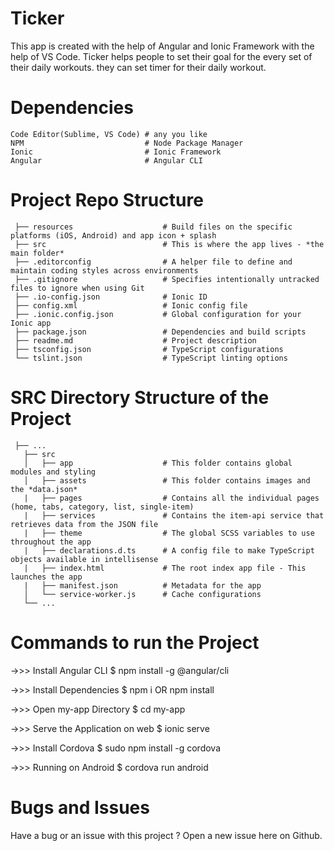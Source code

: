 # Ticker
   This app is created with the help of Angular and Ionic Framework with the help of VS Code.
   Ticker helps people to set their goal for the every set of their daily workouts. they can
   set timer for their daily workout.
   
# Dependencies
    Code Editor(Sublime, VS Code) # any you like 
    NPM                           # Node Package Manager
    Ionic                         # Ionic Framework
    Angular                       # Angular CLI 

# Project Repo Structure

     ├── resources                    # Build files on the specific platforms (iOS, Android) and app icon + splash
     ├── src                          # This is where the app lives - *the main folder*
     ├── .editorconfig                # A helper file to define and maintain coding styles across environments
     ├── .gitignore                   # Specifies intentionally untracked files to ignore when using Git
     ├── .io-config.json              # Ionic ID
     ├── config.xml                   # Ionic config file
     ├── .ionic.config.json           # Global configuration for your Ionic app
     ├── package.json                 # Dependencies and build scripts
     ├── readme.md                    # Project description
     ├── tsconfig.json                # TypeScript configurations
     └── tslint.json                  # TypeScript linting options
# SRC Directory Structure of the Project
     ├── ...
       ├── src                       
       │   ├── app                    # This folder contains global modules and styling
       │   ├── assets                 # This folder contains images and the *data.json*
       |   ├── pages                  # Contains all the individual pages (home, tabs, category, list, single-item)
       |   ├── services               # Contains the item-api service that retrieves data from the JSON file
       |   ├── theme                  # The global SCSS variables to use throughout the app
       |   ├── declarations.d.ts      # A config file to make TypeScript objects available in intellisense
       |   ├── index.html             # The root index app file - This launches the app
       |   ├── manifest.json          # Metadata for the app
       │   └── service-worker.js      # Cache configurations
       └── ...
 # Commands to run the Project
 
->>> Install Angular CLI
       $ npm install -g @angular/cli
 
->>> Install Dependencies 
       $ npm i OR npm install
 
->>> Open my-app Directory
       $ cd my-app
 
->>> Serve the Application on web
       $ ionic serve
       
->>> Install Cordova
       $ sudo npm install -g cordova
       
->>> Running on Android 
       $ cordova run android
# Bugs and Issues
Have a bug or an issue with this project ? Open a new issue here on Github. 

